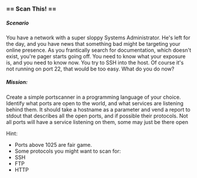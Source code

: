 ### == Scan This! ==


##### Scenario
You have a network with a super sloppy Systems Administrator. He's left for the day, and you have news that something bad might be targeting your online presence.
As you frantically search for documentation, which doesn't exist, you're pager starts going off. You need to know what your exposure is, and you need to know now.
You try to SSH into the host. Of course it's not running on port 22, that would be too easy. What do you do now?

##### Mission:
Create a simple portscanner in a programming language of your choice.
Identify what ports are open to the world, and what services are listening behind them.
It should take a hostname as a parameter and vend a report to stdout that describes all the open ports, and if possible their protocols.
Not all ports will have a service listening on them, some may just be there open

Hint:
* Ports above 1025 are fair game.
* Some protocols you might want to scan for:
* SSH
* FTP
* HTTP
